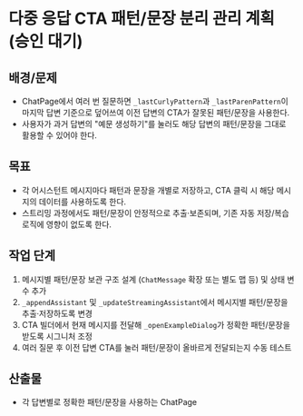 # 다중 응답 CTA 패턴/문장 분리 관리 계획 (승인 대기)

## 배경/문제
- ChatPage에서 여러 번 질문하면 `_lastCurlyPattern`과 `_lastParenPattern`이 마지막 답변 기준으로 덮어쓰여 이전 답변의 CTA가 잘못된 패턴/문장을 사용한다.
- 사용자가 과거 답변의 "예문 생성하기"를 눌러도 해당 답변의 패턴/문장을 그대로 활용할 수 있어야 한다.

## 목표
- 각 어시스턴트 메시지마다 패턴과 문장을 개별로 저장하고, CTA 클릭 시 해당 메시지의 데이터를 사용하도록 한다.
- 스트리밍 과정에서도 패턴/문장이 안정적으로 추출·보존되며, 기존 자동 저장/복습 로직에 영향이 없도록 한다.

## 작업 단계
1) 메시지별 패턴/문장 보관 구조 설계 (`ChatMessage` 확장 또는 별도 맵 등) 및 상태 변수 추가
2) `_appendAssistant` 및 `_updateStreamingAssistant`에서 메시지별 패턴/문장을 추출·저장하도록 변경
3) CTA 빌더에서 현재 메시지를 전달해 `_openExampleDialog`가 정확한 패턴/문장을 받도록 시그니처 조정
4) 여러 질문 후 이전 답변 CTA를 눌러 패턴/문장이 올바르게 전달되는지 수동 테스트

## 산출물
- 각 답변별로 정확한 패턴/문장을 사용하는 ChatPage

